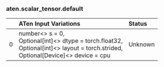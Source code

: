 ### aten.scalar_tensor.default
|    | ATen Input Variations                                                                                                                   | Status   |
|---:|:----------------------------------------------------------------------------------------------------------------------------------------|:---------|
|  0 | number<> s = 0,<br>Optional[int]<> dtype = torch.float32,<br>Optional[int]<> layout = torch.strided,<br>Optional[Device]<> device = cpu | Unknown  |

